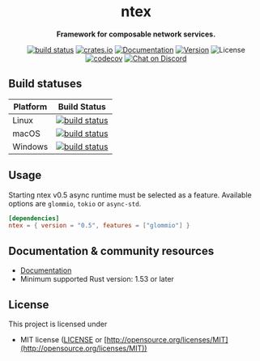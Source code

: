 <div align="center">
 <p><h1>ntex</h1> </p>
  <p><strong>Framework for composable network services.</strong> </p>
  <p>

[![build status](https://github.com/ntex-rs/ntex/workflows/CI%20%28Linux%29/badge.svg?branch=master&event=push)](https://github.com/ntex-rs/ntex/actions?query=workflow%3A"CI+(Linux)") 
[![crates.io](https://img.shields.io/crates/v/ntex.svg)](https://crates.io/crates/ntex) 
[![Documentation](https://img.shields.io/docsrs/ntex/latest)](https://docs.rs/ntex) 
[![Version](https://img.shields.io/badge/rustc-1.53+-lightgray.svg)](https://blog.rust-lang.org/2021/06/17/Rust-1.53.0.html) 
![License](https://img.shields.io/crates/l/ntex.svg) 
[![codecov](https://codecov.io/gh/ntex-rs/ntex/branch/master/graph/badge.svg)](https://codecov.io/gh/ntex-rs/ntex) 
[![Chat on Discord](https://img.shields.io/discord/919288597826387979?label=chat&logo=discord)](https://discord.gg/zBNyhVRz) 
 
  </p>
</div>

## Build statuses

| Platform         | Build Status |
| ---------------- | ------------ |
| Linux            | [![build status](https://github.com/ntex-rs/ntex/workflows/CI%20%28Linux%29/badge.svg?branch=master&event=push)](https://github.com/ntex-rs/ntex/actions?query=workflow%3A"CI+(Linux)") |
| macOS            | [![build status](https://github.com/ntex-rs/ntex/workflows/CI%20%28OSX%29/badge.svg?branch=master&event=push)](https://github.com/ntex-rs/ntex/actions?query=workflow%3A"CI+(OSX)") |
| Windows          | [![build status](https://github.com/ntex-rs/ntex/workflows/CI%20%28Windows%29/badge.svg?branch=master&event=push)](https://github.com/ntex-rs/ntex/actions?query=workflow%3A"CI+(Windows)") |

## Usage

Starting ntex v0.5 async runtime must be selected as a feature. Available options are `glommio`,
`tokio` or `async-std`.

```toml
[dependencies]
ntex = { version = "0.5", features = ["glommio"] }
```

## Documentation & community resources

* [Documentation](https://docs.rs/ntex)
* Minimum supported Rust version: 1.53 or later

## License

This project is licensed under

* MIT license ([LICENSE](LICENSE) or [http://opensource.org/licenses/MIT](http://opensource.org/licenses/MIT))
